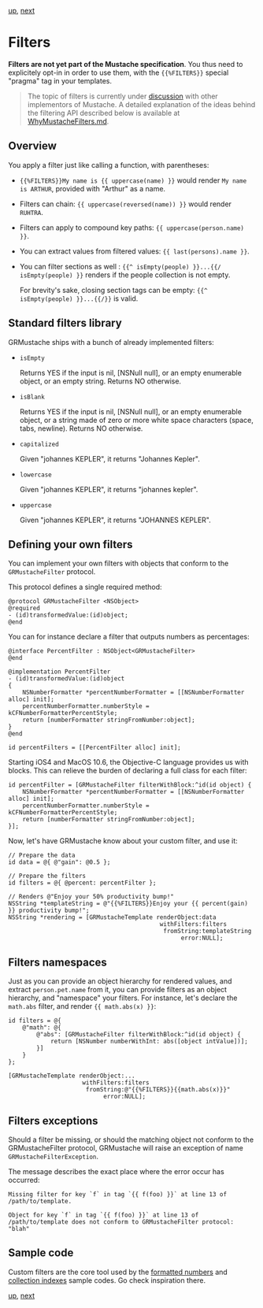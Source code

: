 [up](../../../../GRMustache), [next](delegate.md)

Filters
=======

**Filters are not yet part of the Mustache specification**. You thus need to explicitely opt-in in order to use them, with the `{{%FILTERS}}` special "pragma" tag in your templates.

> The topic of filters is currently under [discussion](http://github.com/mustache/spec/issues/41) with other implementors of Mustache. A detailed explanation of the ideas behind the filtering API described below is available at [WhyMustacheFilters.md](../Articles/WhyMustacheFilters.md).


Overview
--------

You apply a filter just like calling a function, with parentheses:

- `{{%FILTERS}}My name is {{ uppercase(name) }}` would render `My name is ARTHUR`, provided with "Arthur" as a name.

- Filters can chain: `{{ uppercase(reversed(name)) }}` would render `RUHTRA`.

- Filters can apply to compound key paths: `{{ uppercase(person.name) }}`.

- You can extract values from filtered values: `{{ last(persons).name }}`.

- You can filter sections as well : `{{^ isEmpty(people) }}...{{/ isEmpty(people) }}` renders if the people collection is not empty.
    
    For brevity's sake, closing section tags can be empty: `{{^ isEmpty(people) }}...{{/}}` is valid.


Standard filters library
------------------------

GRMustache ships with a bunch of already implemented filters:

- `isEmpty`
    
    Returns YES if the input is nil, [NSNull null], or an empty enumerable object, or an empty string. Returns NO otherwise.

- `isBlank`
    
    Returns YES if the input is nil, [NSNull null], or an empty enumerable object, or a string made of zero or more white space characters (space, tabs, newline). Returns NO otherwise.

- `capitalized`
    
    Given "johannes KEPLER", it returns "Johannes Kepler".
    
- `lowercase`
    
    Given "johannes KEPLER", it returns "johannes kepler".

- `uppercase`
    
    Given "johannes KEPLER", it returns "JOHANNES KEPLER".


Defining your own filters
-------------------------

You can implement your own filters with objects that conform to the `GRMustacheFilter` protocol.

This protocol defines a single required method:

```objc
@protocol GRMustacheFilter <NSObject>
@required
- (id)transformedValue:(id)object;
@end
```

You can for instance declare a filter that outputs numbers as percentages:

```objc
@interface PercentFilter : NSObject<GRMustacheFilter>
@end

@implementation PercentFilter
- (id)transformedValue:(id)object
{
    NSNumberFormatter *percentNumberFormatter = [[NSNumberFormatter alloc] init];
    percentNumberFormatter.numberStyle = kCFNumberFormatterPercentStyle;
    return [numberFormatter stringFromNumber:object];
}
@end

id percentFilters = [[PercentFilter alloc] init];
```

Starting iOS4 and MacOS 10.6, the Objective-C language provides us with blocks. This can relieve the burden of declaring a full class for each filter:

```objc
id percentFilter = [GRMustacheFilter filterWithBlock:^id(id object) {
    NSNumberFormatter *percentNumberFormatter = [[NSNumberFormatter alloc] init];
    percentNumberFormatter.numberStyle = kCFNumberFormatterPercentStyle;
    return [numberFormatter stringFromNumber:object];
}];
```

Now, let's have GRMustache know about your custom filter, and use it:

```objc
// Prepare the data
id data = @{ @"gain": @0.5 };

// Prepare the filters
id filters = @{ @percent: percentFilter };

// Renders @"Enjoy your 50% productivity bump!"
NSString *templateString = @"{{%FILTERS}}Enjoy your {{ percent(gain) }} productivity bump!";
NSString *rendering = [GRMustacheTemplate renderObject:data
                                           withFilters:filters
                                            fromString:templateString
                                                 error:NULL];
```


Filters namespaces
------------------

Just as you can provide an object hierarchy for rendered values, and extract `person.pet.name` from it, you can provide filters as an object hierarchy, and "namespace" your filters. For instance, let's declare the `math.abs` filter, and render `{{ math.abs(x) }}`:

```objc
id filters = @{
    @"math": @{
        @"abs": [GRMustacheFilter filterWithBlock:^id(id object) {
            return [NSNumber numberWithInt: abs([object intValue])];
        }]
    }
};

[GRMustacheTemplate renderObject:...
                     withFilters:filters
                      fromString:@"{{%FILTERS}}{{math.abs(x)}}"
                           error:NULL];
```


Filters exceptions
------------------

Should a filter be missing, or should the matching object not conform to the GRMustacheFilter protocol, GRMustache will raise an exception of name `GRMustacheFilterException`.

The message describes the exact place where the error occur has occurred:

    Missing filter for key `f` in tag `{{ f(foo) }}` at line 13 of /path/to/template.
    
    Object for key `f` in tag `{{ f(foo) }}` at line 13 of /path/to/template does not conform to GRMustacheFilter protocol: "blah"


Sample code
-----------

Custom filters are the core tool used by the [formatted numbers](sample_code/number_formatting.md) and [collection indexes](sample_code/indexes.md) sample codes. Go check inspiration there.


[up](../../../../GRMustache), [next](delegate.md)
